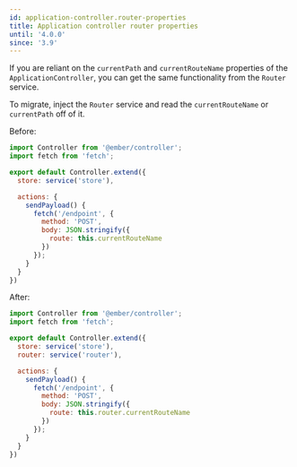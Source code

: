 ```yaml
---
id: application-controller.router-properties
title: Application controller router properties
until: '4.0.0'
since: '3.9'
---
```


If you are reliant on the `currentPath` and `currentRouteName` properties of the `ApplicationController`, you can get the same functionality from the `Router` service.

To migrate, inject the `Router` service and read the `currentRouteName` or `currentPath` off of it.

Before:

```javascript {data-filename=app/controllers/application.js}
import Controller from '@ember/controller';
import fetch from 'fetch';

export default Controller.extend({
  store: service('store'),

  actions: {
    sendPayload() {
      fetch('/endpoint', {
        method: 'POST',
        body: JSON.stringify({
          route: this.currentRouteName
        })
      });
    }
  }
})
```

After:

```javascript {data-filename=app/controllers/application.js}
import Controller from '@ember/controller';
import fetch from 'fetch';

export default Controller.extend({
  store: service('store'),
  router: service('router'),

  actions: {
    sendPayload() {
      fetch('/endpoint', {
        method: 'POST',
        body: JSON.stringify({
          route: this.router.currentRouteName
        })
      });
    }
  }
})
```
